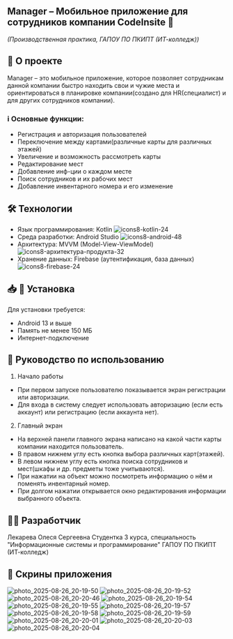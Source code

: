 ## Manager – Мобильное приложение для сотрудников компании CodeInsite 📱
*(Производственная практика, ГАПОУ ПО ПКИПТ (ИТ-колледж))*

## 📌 О проекте
Manager – это мобильное приложение, которое позволяет сотрудникам данной компании быстро находить свои и чужие места и ориентироваться в планировке компании(создано для HR(специалист) и для других сотрудников компании).

### ℹ️ Основные функции:
- Регистрация и авторизация пользователей
- Переключение между картами(различные карты для различных этажей)
- Увеличение и возможность рассмотреть карты
- Редактирование мест
- Добавление инф-ции о каждом месте
- Поиск сотрудников и их рабочих мест
- Добавление инвентарного номера и его изменение

## 🛠 Технологии
- Язык программирования: Kotlin ![icons8-kotlin-24](https://github.com/user-attachments/assets/dd22db24-423b-4bcd-ac42-55ab4442bf34)
- Среда разработки: Android Studio ![icons8-android-48](https://github.com/user-attachments/assets/3ed31c38-27b7-4a0f-a5a9-d355f250014a)
- Архитектура: MVVM (Model-View-ViewModel) ![icons8-архитектура-продукта-32](https://github.com/user-attachments/assets/a199d00b-f379-4408-8f30-b051c20f44fa)
- Хранение данных: Firebase (аутентификация, база данных) ![icons8-firebase-24](https://github.com/user-attachments/assets/eb1eae08-2d26-4d26-a36d-55d70b4914fc)

## 📥 📲 Установка
Для установки требуется:
- Android 13 и выше
- Память не менее 150 МБ
- Интернет-подключение

## 📄 Руководство по использованию
1. Начало работы
- При первом запуске пользователю показывается экран регистрации или авторизации.
- Для входа в систему следует использовать авторизацию (если есть аккаунт) или регистрацию (если аккаунта нет).

2. Главный экран
- На верхней панели главного экрана написано на какой части карты компании находится пользователь.
- В правом нижнем углу есть кнопка выбора различных карт(этажей).
- В левом нижнем углу есть кнопка поиска сотрудников и мест(шкафы и др. предметы тоже учитываются).
- При нажатии на объект можно посмотреть информацию о нём и поменять инвентарный номер.
- При долгом нажатии открывается окно редактирования информации выбранного объекта.


## 👩‍💻 Разработчик
Лекарева Олеся Сергеевна
Студентка 3 курса, специальность "Информационные системы и программирование"
ГАПОУ ПО ПКИПТ (ИТ-колледж)

## 📲 Скрины приложения
![photo_2025-08-26_20-19-50](https://github.com/user-attachments/assets/48182abe-4b04-45fb-93ae-11b29b9c4263)
![photo_2025-08-26_20-19-52](https://github.com/user-attachments/assets/baa99038-d82e-4b41-8ab5-0b52316cb883)
![photo_2025-08-26_20-20-46](https://github.com/user-attachments/assets/c2966d98-f561-42b9-9a2d-38735b6091f4)
![photo_2025-08-26_20-19-54](https://github.com/user-attachments/assets/c2fb3e07-e72e-4178-8ac1-409228076535)
![photo_2025-08-26_20-19-55](https://github.com/user-attachments/assets/f6e9c0d7-e94d-4c61-9f75-a0b6cbccf88a)
![photo_2025-08-26_20-19-57](https://github.com/user-attachments/assets/b0fb889f-a67b-4824-a7cf-6b071865518e)
![photo_2025-08-26_20-19-58](https://github.com/user-attachments/assets/918879d6-916d-44cd-816c-7ac0ae6995c0)
![photo_2025-08-26_20-19-59](https://github.com/user-attachments/assets/86eb28fa-57c9-47ae-8b49-40333d075c99)
![photo_2025-08-26_20-20-01](https://github.com/user-attachments/assets/0b1e521c-fb0b-489b-ba30-3a3248627d05)
![photo_2025-08-26_20-20-03](https://github.com/user-attachments/assets/60addb6c-1c6b-4b1d-9371-ab54d4709f68)
![photo_2025-08-26_20-20-04](https://github.com/user-attachments/assets/39c3b260-0bb3-47cb-97ac-3522c18dce6f)





